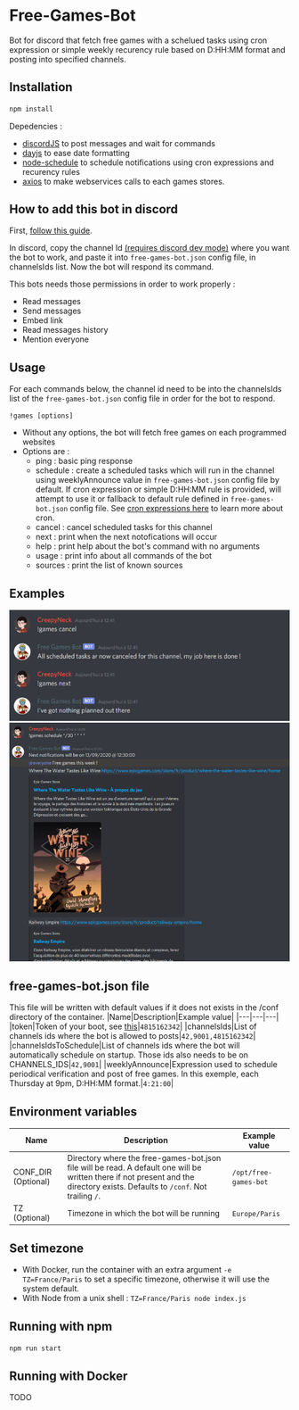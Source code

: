 # Free-Games-Bot

Bot for discord that fetch free games with a schelued tasks using cron expression or simple weekly recurency rule based on D:HH:MM format and posting into specified channels.

## Installation
```bash
npm install
```
Depedencies :
- [discordJS](https://discord.js.org/?source=post_page---------------------------#/) to post messages and wait for commands
- [dayjs](https://day.js.org/) to ease date formatting
- [node-schedule](https://www.npmjs.com/package/node-schedule) to schedule notifications using cron expressions and recurency rules
- [axios](https://www.npmjs.com/package/axios) to make webservices calls to each games stores.

## How to add this bot in discord
First, [follow this guide](https://discordjs.guide/).

In discord, copy the channel Id [(requires discord dev mode)](https://www.discordia.me/en/developer-mode) where you want the bot to work, and paste it into `free-games-bot.json` config file, in channelsIds list. Now the bot will respond its command.

This bots needs those permissions in order to work properly :
 - Read messages
 - Send messages
 - Embed link
 - Read messages history
 - Mention everyone


## Usage
For each commands below, the channel id need to be into the channelsIds list of the `free-games-bot.json` config file in order for the bot to respond.

```
!games [options]
```
- Without any options, the bot will fetch free games on each programmed websites
- Options are :
  - ping : basic ping response
  - schedule : create a scheduled tasks which will run in the channel using weeklyAnnounce value in `free-games-bot.json` config file by default. If cron expression or simple D:HH:MM rule is provided, will attempt to use it or fallback to default rule defined in `free-games-bot.json` config file. See [cron expressions here](https://crontab.guru/every-day-at-1am) to learn more about cron.
  - cancel : cancel scheduled tasks for this channel
  - next : print when the next notofications will occur
  - help : print help about the bot's command with no arguments
  - usage : print info about all commands of the bot
  - sources : print the list of known sources

## Examples
![Example 1](./img/cancel.png)
![Example 2](./img/schedule.png)

## free-games-bot.json file

This file will be written with default values if it does not exists in the /conf directory of the container.
|Name|Description|Example value|
|---|---|---|
|token|Token of your boot, see [this](https://discordjs.guide/preparations/setting-up-a-bot-application.html#your-token)|`4815162342`|
|channelsIds|List of channels ids where the bot is allowed to posts|`42,9001,4815162342`|
|channelsIdsToSchedule|List of channels ids where the bot will automatically schedule on startup. Those ids also needs to be on CHANNELS_IDS|`42,9001`|
|weeklyAnnounce|Expression used to schedule periodical verification and post of free games. In this exemple, each Thursday at 9pm, D:HH:MM format.|`4:21:00`|

## Environment variables

|Name|Description|Example value|
|---|---|---|
|CONF_DIR (Optional)|Directory where the free-games-bot.json file will be read. A default one will be written there if not present and the directory exists. Defaults to `/conf`. Not trailing `/`. |`/opt/free-games-bot`|
|TZ (Optional)|Timezone in which the bot will be running|`Europe/Paris`|

## Set timezone

- With Docker, run the container with an extra argument `-e TZ=France/Paris` to set a specific timezone, otherwise it will use the system default.
- With Node from a unix shell : `TZ=France/Paris node index.js`

## Running with npm

`npm run start`

## Running with Docker

TODO

